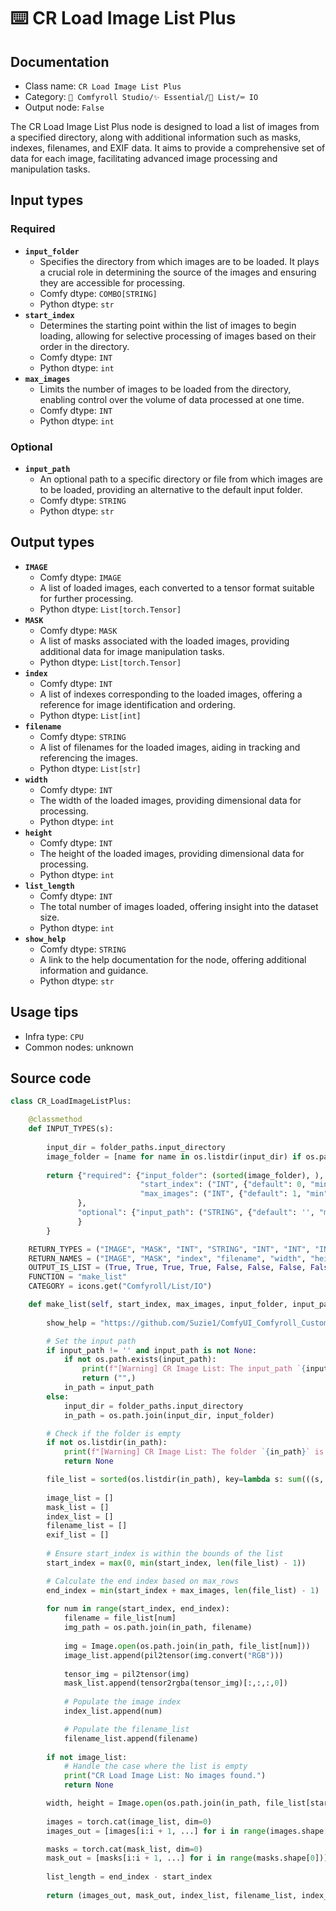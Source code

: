 # ⌨️ CR Load Image List Plus
## Documentation
- Class name: `CR Load Image List Plus`
- Category: `🧩 Comfyroll Studio/✨ Essential/📜 List/⌨️ IO`
- Output node: `False`

The CR Load Image List Plus node is designed to load a list of images from a specified directory, along with additional information such as masks, indexes, filenames, and EXIF data. It aims to provide a comprehensive set of data for each image, facilitating advanced image processing and manipulation tasks.
## Input types
### Required
- **`input_folder`**
    - Specifies the directory from which images are to be loaded. It plays a crucial role in determining the source of the images and ensuring they are accessible for processing.
    - Comfy dtype: `COMBO[STRING]`
    - Python dtype: `str`
- **`start_index`**
    - Determines the starting point within the list of images to begin loading, allowing for selective processing of images based on their order in the directory.
    - Comfy dtype: `INT`
    - Python dtype: `int`
- **`max_images`**
    - Limits the number of images to be loaded from the directory, enabling control over the volume of data processed at one time.
    - Comfy dtype: `INT`
    - Python dtype: `int`
### Optional
- **`input_path`**
    - An optional path to a specific directory or file from which images are to be loaded, providing an alternative to the default input folder.
    - Comfy dtype: `STRING`
    - Python dtype: `str`
## Output types
- **`IMAGE`**
    - Comfy dtype: `IMAGE`
    - A list of loaded images, each converted to a tensor format suitable for further processing.
    - Python dtype: `List[torch.Tensor]`
- **`MASK`**
    - Comfy dtype: `MASK`
    - A list of masks associated with the loaded images, providing additional data for image manipulation tasks.
    - Python dtype: `List[torch.Tensor]`
- **`index`**
    - Comfy dtype: `INT`
    - A list of indexes corresponding to the loaded images, offering a reference for image identification and ordering.
    - Python dtype: `List[int]`
- **`filename`**
    - Comfy dtype: `STRING`
    - A list of filenames for the loaded images, aiding in tracking and referencing the images.
    - Python dtype: `List[str]`
- **`width`**
    - Comfy dtype: `INT`
    - The width of the loaded images, providing dimensional data for processing.
    - Python dtype: `int`
- **`height`**
    - Comfy dtype: `INT`
    - The height of the loaded images, providing dimensional data for processing.
    - Python dtype: `int`
- **`list_length`**
    - Comfy dtype: `INT`
    - The total number of images loaded, offering insight into the dataset size.
    - Python dtype: `int`
- **`show_help`**
    - Comfy dtype: `STRING`
    - A link to the help documentation for the node, offering additional information and guidance.
    - Python dtype: `str`
## Usage tips
- Infra type: `CPU`
- Common nodes: unknown


## Source code
```python
class CR_LoadImageListPlus:

    @classmethod
    def INPUT_TYPES(s):
    
        input_dir = folder_paths.input_directory
        image_folder = [name for name in os.listdir(input_dir) if os.path.isdir(os.path.join(input_dir,name))] 
    
        return {"required": {"input_folder": (sorted(image_folder), ),
                             "start_index": ("INT", {"default": 0, "min": 0, "max": 99999}),
                             "max_images": ("INT", {"default": 1, "min": 1, "max": 99999}),
               },
               "optional": {"input_path": ("STRING", {"default": '', "multiline": False}),     
               }
        }

    RETURN_TYPES = ("IMAGE", "MASK", "INT", "STRING", "INT", "INT", "INT", "STRING", )
    RETURN_NAMES = ("IMAGE", "MASK", "index", "filename", "width", "height", "list_length", "show_help", )
    OUTPUT_IS_LIST = (True, True, True, True, False, False, False, False)
    FUNCTION = "make_list"
    CATEGORY = icons.get("Comfyroll/List/IO")

    def make_list(self, start_index, max_images, input_folder, input_path=None, vae=None):
    
        show_help = "https://github.com/Suzie1/ComfyUI_Comfyroll_CustomNodes/wiki/List-Nodes#cr-image-list-plus"

        # Set the input path
        if input_path != '' and input_path is not None:
            if not os.path.exists(input_path):
                print(f"[Warning] CR Image List: The input_path `{input_path}` does not exist")
                return ("",)  
            in_path = input_path
        else:
            input_dir = folder_paths.input_directory
            in_path = os.path.join(input_dir, input_folder)

        # Check if the folder is empty
        if not os.listdir(in_path):
            print(f"[Warning] CR Image List: The folder `{in_path}` is empty")
            return None

        file_list = sorted(os.listdir(in_path), key=lambda s: sum(((s, int(n)) for s, n in re.findall(r'(\D+)(\d+)', 'a%s0' % s)), ()))
        
        image_list = []
        mask_list = []
        index_list = []        
        filename_list = []
        exif_list = []         
        
        # Ensure start_index is within the bounds of the list
        start_index = max(0, min(start_index, len(file_list) - 1))

        # Calculate the end index based on max_rows
        end_index = min(start_index + max_images, len(file_list) - 1)
                    
        for num in range(start_index, end_index):
            filename = file_list[num]
            img_path = os.path.join(in_path, filename)
            
            img = Image.open(os.path.join(in_path, file_list[num]))            
            image_list.append(pil2tensor(img.convert("RGB")))
            
            tensor_img = pil2tensor(img)
            mask_list.append(tensor2rgba(tensor_img)[:,:,:,0])
           
            # Populate the image index
            index_list.append(num)

            # Populate the filename_list
            filename_list.append(filename)
            
        if not image_list:
            # Handle the case where the list is empty
            print("CR Load Image List: No images found.")
            return None

        width, height = Image.open(os.path.join(in_path, file_list[start_index])).size
            
        images = torch.cat(image_list, dim=0)
        images_out = [images[i:i + 1, ...] for i in range(images.shape[0])]

        masks = torch.cat(mask_list, dim=0)
        mask_out = [masks[i:i + 1, ...] for i in range(masks.shape[0])]
        
        list_length = end_index - start_index
        
        return (images_out, mask_out, index_list, filename_list, index_list, width, height, list_length, show_help, )

```
